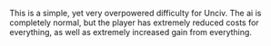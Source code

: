 This is a simple, yet very overpowered difficulty for Unciv. The ai is completely normal, but the player has extremely reduced costs for everything, as well as extremely increased gain from everything.
